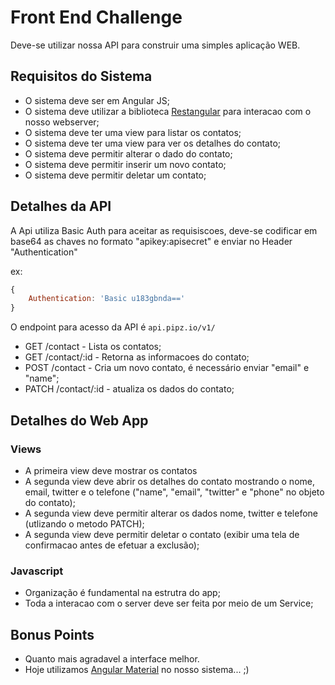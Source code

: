 # Front End Challenge

Deve-se utilizar nossa API para construir uma simples aplicação WEB.

## Requisitos do Sistema

* O sistema deve ser em Angular JS;
* O sistema deve utilizar a biblioteca [Restangular](https://github.com/mgonto/restangular) para interacao com o nosso webserver;
* O sistema deve ter uma view para listar os contatos;
* O sistema deve ter uma view para ver os detalhes do contato;
* O sistema deve permitir alterar o dado do contato;
* O sistema deve permitir inserir um novo contato;
* O sistema deve permitir deletar um contato;


## Detalhes da API

A Api utiliza Basic Auth para aceitar as requisiscoes, deve-se codificar em base64 as chaves no formato "apikey:apisecret" e enviar no Header "Authentication"

ex:
```javascript
{
	Authentication: 'Basic u183gbnda=='	
}
```

O endpoint para acesso da API é ```api.pipz.io/v1/```

* GET /contact - Lista os contatos;
* GET /contact/:id - Retorna as informacoes do contato;
* POST /contact - Cria um novo contato, é necessário enviar "email" e "name";
* PATCH /contact/:id - atualiza os dados do contato;


## Detalhes do Web App

### Views

* A primeira view deve mostrar os contatos
* A segunda view deve abrir os detalhes do contato mostrando o nome, email, twitter e o telefone ("name", "email", "twitter" e "phone" no objeto do contato);
* A segunda view deve permitir alterar os dados nome, twitter e telefone (utlizando o metodo PATCH);
* A segunda view deve permitir deletar o contato (exibir uma tela de confirmacao antes de efetuar a exclusão);

### Javascript

* Organização é fundamental na estrutra do app;
* Toda a interacao com o server deve ser feita por meio de um Service;

## Bonus Points

* Quanto mais agradavel a interface melhor.
* Hoje utilizamos [Angular Material](https://material.angularjs.org/latest/) no nosso sistema... ;)
